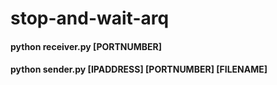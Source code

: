# stop-and-wait-arq
#### python receiver.py [PORTNUMBER]
#### python sender.py [IPADDRESS] [PORTNUMBER] [FILENAME]

